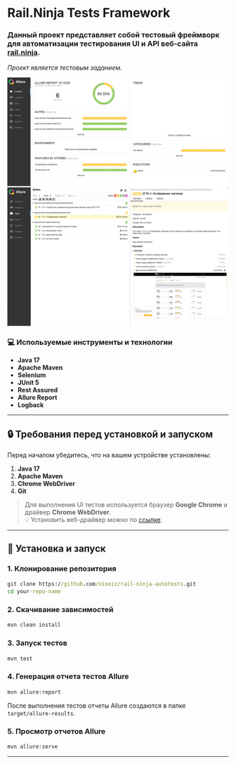 # Rail.Ninja Tests Framework


### Данный проект представляет собой тестовый фреймворк для автоматизации тестирования **UI** и **API** веб-сайта [rail.ninja](rail.ninja).  
_Проект является тестовым заданием._


![Главный экран отчета тестов](assets/img/allure-report-demo.jpg)
![Подробности отчета](assets/img/allure-report-demo-2.jpg)


### 💻 Используемые инструменты и технологии
- **Java 17**
- **Apache Maven**
- **Selenium**
- **JUnit 5**
- **Rest Assured**
- **Allure Report**
- **Logback**

---

## 🔒 Требования перед установкой и запуском
Перед началом убедитесь, что на вашем устройстве установлены:
1. **Java 17**
2. **Apache Maven**
3. **Chrome WebDriver**
4. **Git**


> Для выполнения UI тестов используется браузер **Google Chrome** и драйвер **Chrome WebDriver**.  
💡 Установить веб-драйвер можно по [ссылке](https://chromedriver.storage.googleapis.com/index.html?path=114.0.5735.90/).


---

## 🔧 Установка и запуск

### 1. Клонирование репозитория
```cmd
git clone https://github.com/nixezz/rail-ninja-autotests.git 
cd your-repo-name
```
### 2. Скачивание зависимостей
```cmd
mvn clean install
```
### 3. Запуск тестов
```cmd
mvn test
```
### 4. Генерация отчета тестов Allure
```cmd
mvn allure:report
```
После выполнения тестов отчеты Allure создаются в папке `target/allure-results`.


### 5. Просмотр отчетов Allure
```cmd
mvn allure:serve
```
---
